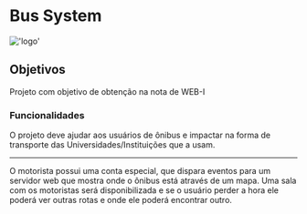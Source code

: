 # Bus System
!['logo']('assets/logo.jpg')


## Objetivos
Projeto com objetivo de obtenção na nota de WEB-I

### Funcionalidades

O projeto deve ajudar aos usuários de ônibus e impactar
na forma de transporte das Universidades/Instituições 
que a usam. 

---

O motorista possui uma conta especial, que dispara eventos para um servidor web que mostra onde o ônibus está através de um mapa.
Uma sala com os motoristas será disponibilizada e se o usuário perder a hora ele poderá ver outras rotas e onde ele poderá encontrar outro.
